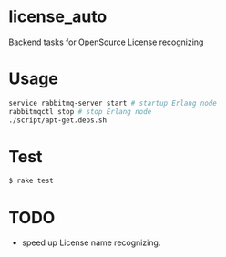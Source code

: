 # license_auto
Backend tasks for OpenSource License recognizing

# Usage
``` bash
service rabbitmq-server start # startup Erlang node
rabbitmqctl stop # stop Erlang node
./script/apt-get.deps.sh
```

# Test
``` bash
$ rake test
```

# TODO
* speed up License name recognizing.



